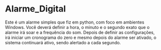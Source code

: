 # Alarme_Digital
Este é um alarme simples que fiz em python, com foco em ambientes Windows. Você deverá definir a hora, o minuto e o segundo exato que o alarme irá soar e a frequência do som. Depois de definir as configurações, irá iniciar um cronograma do zero e mesmo depois do alarme ser ativado, o sistema continuará ativo, sendo alertado a cada segundo.
